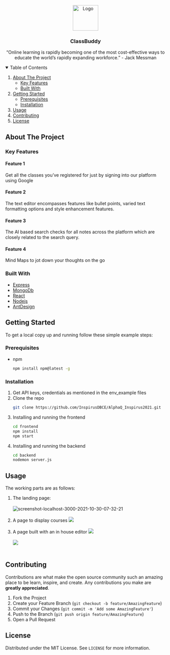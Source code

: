 <p align="center">
<img src="https://github.com/InspirusDBCE/AlphaQ_Inspirus2021/blob/main/frontend/src/assets/Classroom_Buddy.svg" alt="Logo" width="80" height="80">
  <h3 align="center">ClassBuddy</h3>

  <p align="center">
    “Online learning is rapidly becoming one of the most cost-effective ways to educate the world’s rapidly expanding workforce.” - Jack Messman
  </p>
</p>

<!-- TABLE OF CONTENTS -->
<details open="open">
  <summary>Table of Contents</summary>
  <ol>
    <li>
      <a href="#about-the-project">About The Project</a>
      <ul>
        <li><a href="#key-features">Key Features</a></li>
        <li><a href="#built-with">Built With</a></li>
      </ul>
    </li>
    <li>
      <a href="#getting-started">Getting Started</a>
      <ul>
        <li><a href="#prerequisites">Prerequisites</a></li>
        <li><a href="#installation">Installation</a></li>
      </ul>
    </li>
    <li><a href="#usage">Usage</a></li>
    <li><a href="#contributing">Contributing</a></li>
    <li><a href="#license">License</a></li>
  </ol>
</details>

## About The Project
### Key Features
#### Feature 1
Get all the classes you’ve registered for just by signing into our platform using Google
#### Feature 2
The text editor encompasses features like bullet points, varied text formatting options and style enhancement features. 
#### Feature 3
The AI based search checks for all notes across the platform which are  closely related to the search query. 
#### Feature 4
Mind Maps to jot down your thoughts on the go

### Built With

* [Express](https://expressjs.com/)
* [MongoDb](https://www.mongodb.com/3)
* [React](https://reactjs.org/docs/release-channels.html)
* [Nodejs](https://nodejs.org/en/)
* [AntDesign](https://ant.design/)

## Getting Started

To get a local copy up and running follow these simple example steps:

### Prerequisites

* npm
  ```sh
  npm install npm@latest -g
  ```

### Installation

1. Get API keys, credentials as mentioned in the env_example files
2. Clone the repo
   ```sh
   git clone https://github.com/InspirusDBCE/AlphaQ_Inspirus2021.git
   ```
4. Installing and running the frontend 
   ```sh
   cd frontend
   npm install
   npm start
   ```
5. Installing and running the backend
   ```sh
   cd backend
   nodemon server.js
   ```

## Usage
The working parts are as follows:
1. The landing page:
 <br/><br/>
  <img src="https://i.ibb.co/DRSPGPz/screenshot-localhost-3000-2021-10-30-07-28-52.png" alt="screenshot-localhost-3000-2021-10-30-07-32-21"/><br><br>
2. A page to display courses
  <img src="https://i.ibb.co/yFY6WXB/screenshot-localhost-3000-2021-10-30-07-30-47.png"/><br><br>
3. A page built with an in house editor
  <img src="https://i.ibb.co/BwNvmBV/screenshot-localhost-3000-2021-10-30-07-31-25.png"/><br><br>
  <img src="https://i.ibb.co/0h4VsG6/screenshot-localhost-3000-2021-10-30-07-32-21.png"/><br><br> 
  

## Contributing

Contributions are what make the open source community such an amazing place to be learn, inspire, and create. Any contributions you make are **greatly appreciated**.

1. Fork the Project
2. Create your Feature Branch (`git checkout -b feature/AmazingFeature`)
3. Commit your Changes (`git commit -m 'Add some AmazingFeature'`)
4. Push to the Branch (`git push origin feature/AmazingFeature`)
5. Open a Pull Request

<!-- LICENSE -->
## License

Distributed under the MIT License. See `LICENSE` for more information.
